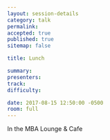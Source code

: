 ```yaml
---
layout: session-details
category: talk
permalink:
accepted: true
published: true
sitemap: false

title: Lunch

summary:
presenters:
track:
difficulty:

date: 2017-08-15 12:50:00 -0500
room: full
---
```

In the MBA Lounge & Cafe
